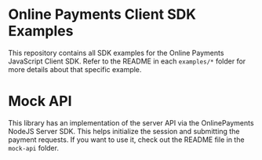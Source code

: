 # Online Payments Client SDK Examples

This repository contains all SDK examples for the Online Payments JavaScript Client SDK.
Refer to the README in each `examples/*` folder for more details about that specific example.

# Mock API

This library has an implementation of the server API via the OnlinePayments NodeJS Server SDK. This helps initialize the
session and submitting the payment requests. If you want to use it, check out the README file in the `mock-api` folder.
